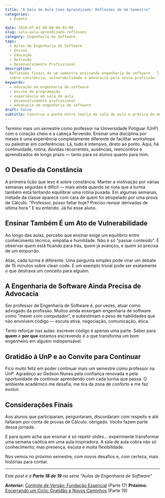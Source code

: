 ```yaml
---
title: "A Sala de Aula Como Aprendizado: Reflexões de Um Semestre"
categories:
  - Events

date: 2010-07-03 00:00:00-03:00
slug: sala-aula-aprendizado-reflexoes
category: Engenharia de Software
tags:
  - Aulas de Engenharia de Software
  - Ensino
  - Educação
  - Reflexão
  - Desenvolvimento Profissional
description:
  Reflexões finais de um semestre ensinando engenharia de software - lições
  sobre constância, vulnerabilidade e advocacia pela nossa profissão.
keywords:
  - educação em engenharia de software
  - ensino de programação
  - experiência em sala de aula
  - desenvolvimento profissional
  - advocacia em engenharia de software
draft: false
subtitle: Construa a ponte entre teoria de sala de aula e prática do mundo real—descubra como ensinar engenharia de software revela as complexidades ocultas de traduzir conceitos acadêmicos em habilidades profissionais
---
```


Termino mais um semestre como professor na Universidade Potiguar (UnP) com o coração cheio e a cabeça fervendo. Ensinar uma disciplina por meses é uma experiência completamente diferente de facilitar workshops ou palestrar em conferências. Lá, tudo é intensivo, direto ao ponto. Aqui, há continuidade, rotina, dúvidas recorrentes, ausências, reencontros e aprendizados de longo prazo — tanto para os alunos quanto para mim.

## O Desafio da Constância

A primeira lição que levo é sobre constância. Manter a motivação por várias semanas seguidas é difícil — mais ainda quando se nota que a turma também está tentando equilibrar uma rotina puxada. Em algumas semanas, metade da classe aparece com cara de quem foi atropelado por uma prova de Cálculo. "Professor, posso faltar hoje? Preciso revisar derivadas de última hora." E eu entendo. Já fui esse aluno.

## Ensinar Também É um Ato de Vulnerabilidade

Ao longo das aulas, percebo que ensinar exige um equilíbrio entre conhecimento técnico, empatia e humildade. Não é só "passar conteúdo". É observar quem está ficando para trás, quem já avançou, e quem só precisa de um empurrão.

Aliás, cada turma é diferente. Uma pergunta simples pode virar um debate de 15 minutos sobre clean code. E um exemplo trivial pode ser exatamente o que destrava um conceito para alguém.

## A Engenharia de Software Ainda Precisa de Advocacia

Ser professor de Engenharia de Software é, por vezes, atuar como advogado da profissão. Muitos ainda enxergam engenharia de software como "mexer com computador", e subestimam o peso de habilidades que não envolvem código — escuta ativa, negociação, comunicação, ética.

Tento reforçar nas aulas: escrever código é apenas uma parte. Saber para **quem** e **por que** estamos escrevendo é o que transforma um bom engenheiro em alguém indispensável.

## Gratidão à UnP e ao Convite para Continuar

Fico muito feliz em poder continuar mais um semestre como professor na UnP. Agradeço ao Gedson Nunes pela confiança renovada e pela oportunidade de continuar aprendendo com cada turma que passa. O ambiente acadêmico me desafia, me tira da zona de conforto e me faz evoluir.

## Considerações Finais

Aos alunos que participaram, perguntaram, discordaram com respeito e até faltaram por conta de provas de Cálculo: obrigado. Vocês fazem parte dessa jornada.

E para quem acha que ensinar é só repetir slides… experimente transformar uma semana caótica em uma aula inspiradora. A sala de aula cobra não só conhecimento, mas presença, escuta e muita flexibilidade.

Nos vemos no próximo semestre, com novos desafios e, com certeza, mais histórias para contar.

---

_Este post é a **Parte 18 de 19** na série "Aulas de Engenharia de Software"_

**Anterior:** [Controle de Versão: Fundação Essencial](/pt/posts/2010-06-26-controle-versao-fundacao-essencial/) (Parte 17)
**Próximo:** [Encerrando um Ciclo: Gratidão e Novos Caminhos](/pt/posts/2010-11-01-despedida-unp-nova-jornada/) (Parte 19)

